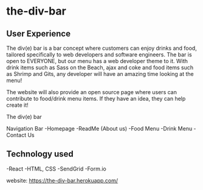 # the-div-bar

## User Experience
The div(e) bar is a bar concept where customers can enjoy drinks and food, tailored specifically to web developers and software engineers. The bar is open to EVERYONE, but our menu has a web developer theme to it. With drink items such as Sass on the Beach, ajax and coke and food items such as Shrimp and Gits, any developer will have an amazing time looking at the menu!

The website will also provide an open source page where users can contribute to food/drink menu items. If they have an idea, they can help create it!

The div(e) bar

Navigation Bar
-Homepage
-ReadMe (About us)
-Food Menu
-Drink Menu
-Contact Us

## Technology used
-React
-HTML, CSS
-SendGrid
-Form.io

website: https://the-div-bar.herokuapp.com/
